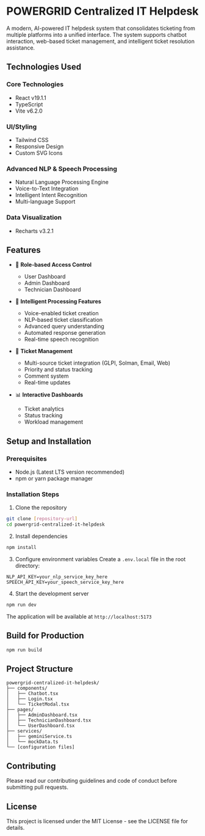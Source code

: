 # POWERGRID Centralized IT Helpdesk

A modern, AI-powered IT helpdesk system that consolidates ticketing from multiple platforms into a unified interface. The system supports chatbot interaction, web-based ticket management, and intelligent ticket resolution assistance.

## Technologies Used

### Core Technologies
- React v19.1.1
- TypeScript
- Vite v6.2.0

### UI/Styling
- Tailwind CSS
- Responsive Design
- Custom SVG Icons

### Advanced NLP & Speech Processing
- Natural Language Processing Engine
- Voice-to-Text Integration
- Intelligent Intent Recognition
- Multi-language Support

### Data Visualization
- Recharts v3.2.1

## Features

- 🔐 **Role-based Access Control**
  - User Dashboard
  - Admin Dashboard
  - Technician Dashboard

- 🎯 **Intelligent Processing Features**
  - Voice-enabled ticket creation
  - NLP-based ticket classification
  - Advanced query understanding
  - Automated response generation
  - Real-time speech recognition

- 🎫 **Ticket Management**
  - Multi-source ticket integration (GLPI, Solman, Email, Web)
  - Priority and status tracking
  - Comment system
  - Real-time updates

- 📊 **Interactive Dashboards**
  - Ticket analytics
  - Status tracking
  - Workload management

## Setup and Installation

### Prerequisites
- Node.js (Latest LTS version recommended)
- npm or yarn package manager

### Installation Steps

1. Clone the repository
```bash
git clone [repository-url]
cd powergrid-centralized-it-helpdesk
```

2. Install dependencies
```bash
npm install
```

3. Configure environment variables
Create a `.env.local` file in the root directory:
```env
NLP_API_KEY=your_nlp_service_key_here
SPEECH_API_KEY=your_speech_service_key_here
```

4. Start the development server
```bash
npm run dev
```

The application will be available at `http://localhost:5173`

## Build for Production

```bash
npm run build
```

## Project Structure

```
powergrid-centralized-it-helpdesk/
├── components/
│   ├── Chatbot.tsx
│   ├── Login.tsx
│   └── TicketModal.tsx
├── pages/
│   ├── AdminDashboard.tsx
│   ├── TechnicianDashboard.tsx
│   └── UserDashboard.tsx
├── services/
│   ├── geminiService.ts
│   └── mockData.ts
└── [configuration files]
```

## Contributing

Please read our contributing guidelines and code of conduct before submitting pull requests.

## License

This project is licensed under the MIT License - see the LICENSE file for details.
